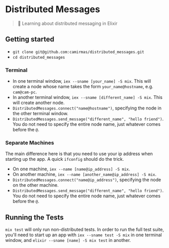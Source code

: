 # Distributed Messages

> :love_letter: Learning about distributed messaging in Elixir

## Getting started

- `git clone git@github.com:camirmas/distributed_messages.git`
- `cd distributed_messages`

### Terminal

- In one terminal window, `iex --sname [your_name] -S mix`. This will create a node whose name takes the form `your_name@hostname`, e.g. `cam@cam-pc`.
- In another terminal window, `iex --sname [different_name] -S mix`. This will create another node.
- `DistributedMessages.connect("name@hostname")`, specifying the node in the other terminal window.
- `DistributedMessages.send_message("different_name", "hello friend")`. You do not need to specify the entire node name, just whatever comes before the `@`.

### Separate Machines

The main difference here is that you need to use your ip address when starting up the app. A quick `ifconfig` should do the trick.

- On one machine, `iex --name [name@ip_address] -S mix`.
- On another machine, `iex --name [another_name@ip_address] -S mix`.
- `DistributedMessages.connect("name@ip_address")`, specifying the node on the other machine.
- `DistributedMessages.send_message("different_name", "hello friend")`. You do not need to specify the entire node name, just whatever comes before the `@`.

## Running the Tests

`mix test` will only run non-distributed tests. In order to run the full test suite, you'll need to start up an app with `iex --sname test -S mix` in one
terminal window, and `elixir --sname [name] -S mix test` in another.
